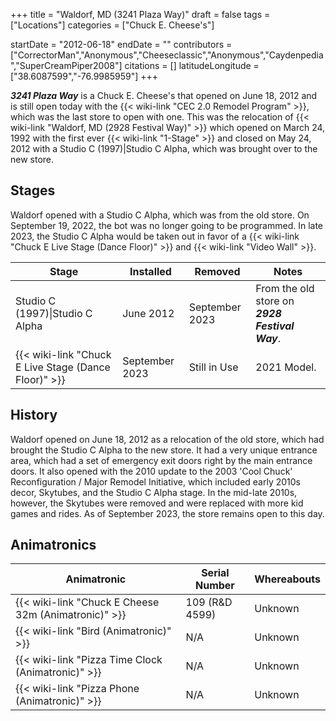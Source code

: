 +++
title = "Waldorf, MD (3241 Plaza Way)"
draft = false
tags = ["Locations"]
categories = ["Chuck E. Cheese's"]


startDate = "2012-06-18"
endDate = ""
contributors = ["CorrectorMan","Anonymous","Cheeseclassic","Anonymous","Caydenpedia","SuperCreamPiper2008"]
citations = []
latitudeLongitude = ["38.6087599","-76.9985959"]
+++

***3241 Plaza Way*** is a Chuck E. Cheese's that opened on June 18, 2012 and is still open today with the {{< wiki-link "CEC 2.0 Remodel Program" >}}, which was the last store to open with one. This was the relocation of {{< wiki-link "Waldorf, MD (2928 Festival Way)" >}} which opened on March 24, 1992 with the first ever {{< wiki-link "1-Stage" >}} and closed on May 24, 2012 with a Studio C (1997)|Studio C Alpha, which was brought over to the new store.

## Stages

Waldorf opened with a Studio C Alpha, which was from the old store. On September 19, 2022, the bot was no longer going to be programmed. In late 2023, the Studio C Alpha would be taken out in favor of a {{< wiki-link "Chuck E Live Stage (Dance Floor)" >}} and {{< wiki-link "Video Wall" >}}.

| Stage                                                      | Installed      | Removed        | Notes                                          |
|------------------------------------------------------------|----------------|----------------|------------------------------------------------|
| Studio C (1997)\|Studio C Alpha                            | June 2012      | September 2023 | From the old store on ***2928 Festival Way***. |
| {{< wiki-link "Chuck E Live Stage (Dance Floor)" >}} | September 2023 | Still in Use   | 2021 Model.                                    |

## History

Waldorf opened on June 18, 2012 as a relocation of the old store, which had brought the Studio C Alpha to the new store. It had a very unique entrance area, which had a set of emergency exit doors right by the main entrance doors. It also opened with the 2010 update to the 2003 'Cool Chuck' Reconfiguration / Major Remodel Initiative, which included early 2010s decor, Skytubes, and the Studio C Alpha stage. In the mid-late 2010s, however, the Skytubes were removed and were replaced with more kid games and rides. As of September 2023, the store remains open to this day.

## Animatronics

| Animatronic                                                | Serial Number      | Whereabouts |
|------------------------------------------------------------|--------------------|-------------|
| {{< wiki-link "Chuck E Cheese 32m (Animatronic)" >}} | 109 (R&amp;D 4599) | Unknown     |
| {{< wiki-link "Bird (Animatronic)" >}}               | N/A                | Unknown     |
| {{< wiki-link "Pizza Time Clock (Animatronic)" >}}   | N/A                | Unknown     |
| {{< wiki-link "Pizza Phone (Animatronic)" >}}        | N/A                | Unknown     |